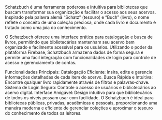 Schatzbuch é uma ferramenta poderosa e intuitiva para bibliotecas que buscam transformar sua organização e facilitar o acesso aos seus acervos. Inspirado pela palavra alemã “Schatz” (tesouro) e “Buch” (livro), o nome reflete o conceito de uma coleção preciosa, onde cada livro e documento é tratado como uma joia do conhecimento.

O Schatzbuch oferece uma interface prática para catalogação e busca de livros, permitindo que bibliotecários mantenham seu acervo bem organizado e facilmente acessível para os usuários. Utilizando o poder da plataforma Firebase, Schatzbuch armazena dados de forma segura e permite uma fácil integração com funcionalidades de login para controle de acesso e gerenciamento de contas.

Funcionalidades Principais:
Catalogação Eficiente: Insira, edite e gerencie informações detalhadas de cada item do acervo.
Busca Rápida e Intuitiva: Encontre qualquer livro rapidamente através de filtros e palavras-chave.
Sistema de Login Seguro: Controle o acesso de usuários e bibliotecários ao acervo digital.
Interface Amigável: Design intuitivo para que bibliotecários de todos os níveis possam usar com facilidade.
O Schatzbuch é ideal para bibliotecas públicas, privadas, acadêmicas e pessoais, proporcionando uma maneira moderna e eficiente de gerenciar coleções e aproximar o tesouro do conhecimento de todos os leitores.
